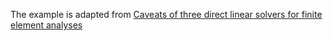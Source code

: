 The example is adapted from [Caveats of three direct linear solvers for finite element analyses](https://doi.org/10.1002/nme.7545)

